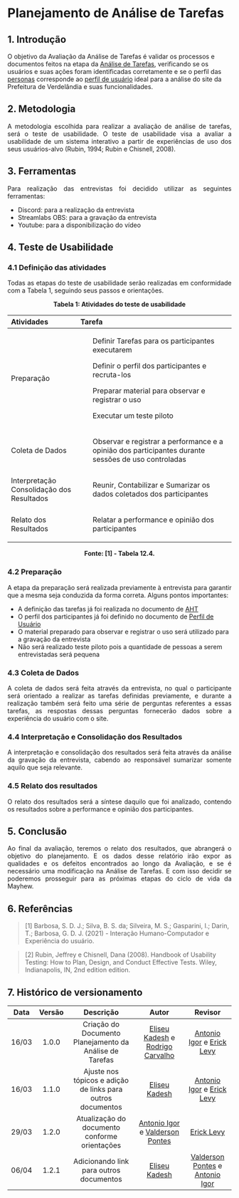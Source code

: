 # Planejamento de Análise de Tarefas

## 1. Introdução

O objetivo da Avaliação da Análise de Tarefas é validar os processos e documentos feitos na etapa da [Análise de Tarefas](../../02-Perfil-Persona-Analise/AnaliseTarefas.md), verificando se os usuários e suas ações foram identificadas corretamente e se o perfil das [personas](../../02-Perfil-Persona-Analise/Personas.md) corresponde ao [perfil de usuário](../../02-Perfil-Persona-Analise/PerfilUsuario.md) ideal para a análise do site da Prefeitura de Verdelândia e suas funcionalidades.

## 2. Metodologia

<p align="justify">
A metodologia escolhida para realizar a avaliação de análise de tarefas, será o teste de usabilidade. O teste de usabilidade visa a avaliar a usabilidade de um sistema interativo a partir de experiências de uso dos seus usuários-alvo (Rubin, 1994; Rubin e Chisnell, 2008).
</p>

## 3. Ferramentas
<p align="justify">
Para realização das entrevistas foi decidido utilizar as seguintes ferramentas:
</p>

- Discord: para a realização da entrevista
- Streamlabs OBS: para a gravação da entrevista
- Youtube: para a disponibilização do vídeo

## 4. Teste de Usabilidade

### 4.1 Definição das atividades
<p align="justify">
Todas as etapas do teste de usabilidade serão realizadas em conformidade com a Tabela 1, seguindo seus passos e orientações.
</p>

<p align="center"><b>
Tabela 1: Atividades do teste de usabilidade
</b></p>

Atividades | Tarefa
:--------- | :----
Preparação | <ul>Definir Tarefas para os participantes executarem</ul><ul>Definir o perfil dos participantes e recruta-los</ul><ul>Preparar material para observar e registrar o uso</ul><ul>Executar um teste piloto</ul>
Coleta de Dados | <ul>Observar e registrar a performance e a opinião dos participantes durante sessões de uso controladas</ul>
Interpretação<br>Consolidação dos Resultados | <ul>Reunir, Contabilizar e Sumarizar os dados coletados dos participantes</ul>
Relato dos Resultados | <ul>Relatar a performance e opinião dos participantes</ul>

<p align="center"><b>
Fonte: [1] - Tabela 12.4.
</b></p>

### 4.2 Preparação
<p align="justify">
A etapa da preparação será realizada previamente à entrevista para garantir que a mesma seja conduzida da forma correta. Alguns pontos importantes:
</p>

- A definição das tarefas já foi realizada no documento de [AHT](../../02-Perfil-Persona-Analise/AnaliseHierarquica.md)
- O perfil dos participantes já foi definido no documento de [Perfil de Usuário](../../02-Perfil-Persona-Analise/PerfilUsuario.md)
- O material preparado para observar e registrar o uso será utilizado para a gravação da entrevista
- Não será realizado teste piloto pois a quantidade de pessoas a serem entrevistadas será pequena

### 4.3 Coleta de Dados
<p align="justify">
A coleta de dados será feita através da entrevista, no qual o participante será orientado a realizar as tarefas definidas previamente, e durante a realização também será feito uma série de perguntas referentes a essas tarefas, as respostas dessas perguntas fornecerão dados sobre a experiência do usuário com o site.
</p>

### 4.4 Interpretação e Consolidação dos Resultados
<p align="justify">
A interpretação e consolidação dos resultados será feita através da análise da gravação da entrevista, cabendo ao responsável sumarizar somente aquilo que seja relevante.
</p>

### 4.5 Relato dos resultados
<p align="justify">
O relato dos resultados será a síntese daquilo que foi analizado, contendo os resultados sobre a performance e opinião dos participantes.
</p>

## 5. Conclusão

<p align="justify">
Ao final da avaliação, teremos o relato dos resultados, que abrangerá o objetivo do planejamento. E os dados desse relatório irão expor as qualidades e os defeitos encontrados ao longo da Avaliação, e se é necessário uma modificação na Análise de Tarefas. E com isso decidir se poderemos prosseguir para as próximas etapas do ciclo de vida da Mayhew.
</p>
 
## 6. Referências

> [1] Barbosa, S. D. J.; Silva, B. S. da; Silveira, M. S.; Gasparini, I.; Darin, T.; Barbosa, G. D. J. (2021) - Interação Humano-Computador e Experiência do usuário.

> [2] Rubin, Jeffrey e Chisnell, Dana (2008). Handbook of Usability Testing: How to Plan, Design, and Conduct Effective Tests. Wiley, Indianapolis, IN, 2nd edition edition.


## 7. Histórico de versionamento
| Data  | Versão | Descrição | Autor | Revisor |
| :--:  | :----: | :-------: | :---: | :-----: |
| 16/03 | 1.0.0 | Criação do Documento Planejamento da Análise de Tarefas | [Eliseu Kadesh](https://github.com/eliseukadesh67) e [Rodrigo Carvalho](https://github.com/Rocsantos) | [Antonio Igor](https://github.com/AntonioIgorCarvalho) e [Erick Levy](https://github.com/ErickLevy)
| 16/03 | 1.1.0 | Ajuste nos tópicos e adição de links para outros documentos | [Eliseu Kadesh](https://github.com/eliseukadesh67) | [Antonio Igor](https://github.com/AntonioIgorCarvalho) e [Erick Levy](https://github.com/ErickLevy)
| 29/03 | 1.2.0 | Atualização do documento conforme orientações | [Antonio Igor](https://github.com/AntonioIgorCarvalho) e [Valderson Pontes](https://github.com/valdersonjr) | [Erick Levy](https://github.com/ErickLevy)
| 06/04 | 1.2.1 | Adicionando link para outros documentos | [Eliseu Kadesh](https://github.com/eliseukadesh67) | [Valderson Pontes](https://github.com/valdersonjr) e [Antonio Igor](https://github.com/antonioigorcarvalho)
